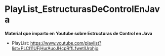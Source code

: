 # PlayList_EstructurasDeControlEnJava

**Material que imparto en Youtube sobre Estructuras de Control en Java**

* PlayList: https://www.youtube.com/playlist?list=PLCl11UFjHurAuoJHcpRffLfwetlUrohjo
